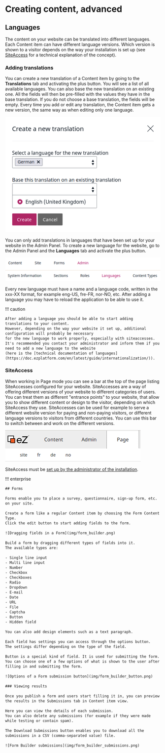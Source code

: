# Creating content, advanced

## Languages

The content on your website can be translated into different languages. Each Content item can have different language versions.
Which version is shown to a visitor depends on the way your installation is set up
(see [SiteAccess](https://doc.ezplatform.com/en/latest/guide/siteaccess/) for a technical explanation of the concept).

### Adding translations

You can create a new translation of a Content item by going to the **Translations** tab and activating the plus button.
You will see a list of all available languages. You can also base the new translation on an existing one.
All the fields will then be pre-filled with the values they have in the base translation.
If you do not choose a base translation, the fields will be empty. Every time you add or edit any translation,
the Content item gets a new version, the same way as when editing only one language.

![Adding a new translation](img/adding_translation.png "Adding a new translation")

You can only add translations in languages that have been set up for your website in the Admin Panel.
To create a new language for the website, go to the Admin Panel and the **Languages** tab and activate the plus button.

![Language button in the Admin Panel](img/admin_panel_language.png "Language button in the Admin Panel")

Every new language must have a name and a language code, written in the xxx-XX format, for example eng-US, fre-FR, nor-NO, etc.
After adding a language you may have to reload the application to be able to use it.

!!! caution

    After adding a language you should be able to start adding translations to your content.
    However, depending on the way your website it set up, additional configuration will probably be necessary
    for the new language to work properly, especially with siteaccesses.
    It's recommended you contact your administrator and inform them if you need to add a new language to the website
    (here is the [technical documentation of languages](https://doc.ezplatform.com/en/latest/guide/internationalization/)).

### SiteAccess

When working in Page mode you can see a bar at the top of the page listing SiteAccesses configured for your website.
SiteAccesses are a way of offering different versions of your website to different categories of users.
You can treat them as different "entrance points" to your website,
that allow you to show different content or design to the visitor, depending on which SiteAccess they use.
SiteAccesses can be used for example to serve a different website version for paying and non-paying visitors,
or different language versions to visitors from different countries.
You can use this bar to switch between and work on the different versions.

![Top bar with list of siteaccesses](img/siteaccess_bar.png "Top bar with list of SiteAccesses")

SiteAccess must be [set up by the administrator of the installation](https://doc.ezplatform.com/en/latest/guide/siteaccess/).

!!! enterprise

    ## Forms

    Forms enable you to place a survey, questionnaire, sign-up form, etc. on your site.

    Create a form like a regular Content item by choosing the Form Content Type.
    Click the edit button to start adding fields to the form.

    ![Dragging fields in a Form](img/form_builder.png)

    Build a form by dragging different types of fields into it.
    The available types are:

    - Single line input
    - Multi line input
    - Number
    - Checkbox
    - Checkboxes
    - Radio
    - Dropdown
    - E-mail
    - Date
    - URL
    - File
    - Captcha
    - Button
    - Hidden field

    You can also add design elements such as a text paragraph.

    Each field has settings you can access through the options button.
    The settings differ depending on the type of the field.

    Button is a special kind of field. It is used for submitting the form.
    You can choose one of a few options of what is shown to the user after filling in and submitting the form.

    ![Options of a Form submission button](img/form_builder_button.png)

    ### Viewing results

    Once you publish a form and users start filling it in, you can preview the results in the Submissions tab in Content item view.

    Here you can view the details of each submission.
    You can also delete any submissions (for example if they were made while testing or contain spam).

    The Download Submissions button enables you to download all the submissions in a CSV (comma-separated value) file.

    ![Form Builder submissions](img/form_builder_submissions.png)

